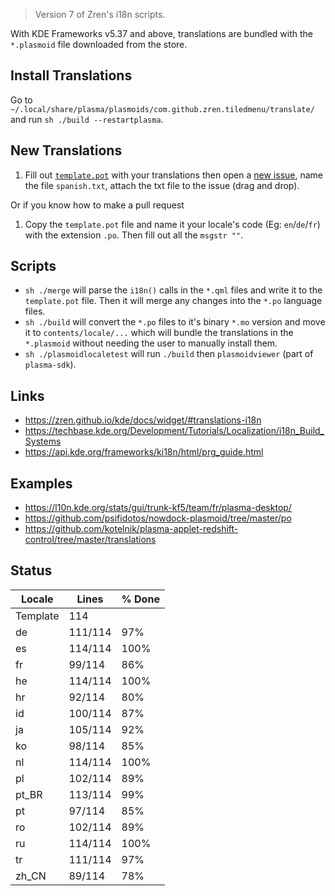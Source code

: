 > Version 7 of Zren's i18n scripts.

With KDE Frameworks v5.37 and above, translations are bundled with the `*.plasmoid` file downloaded from the store.

## Install Translations

Go to `~/.local/share/plasma/plasmoids/com.github.zren.tiledmenu/translate/` and run `sh ./build --restartplasma`.

## New Translations

1. Fill out [`template.pot`](template.pot) with your translations then open a [new issue](https://github.com/Zren/plasma-applet-tiledmenu/issues/new), name the file `spanish.txt`, attach the txt file to the issue (drag and drop).

Or if you know how to make a pull request

1. Copy the `template.pot` file and name it your locale's code (Eg: `en`/`de`/`fr`) with the extension `.po`. Then fill out all the `msgstr ""`.

## Scripts

* `sh ./merge` will parse the `i18n()` calls in the `*.qml` files and write it to the `template.pot` file. Then it will merge any changes into the `*.po` language files.
* `sh ./build` will convert the `*.po` files to it's binary `*.mo` version and move it to `contents/locale/...` which will bundle the translations in the `*.plasmoid` without needing the user to manually install them.
* `sh ./plasmoidlocaletest` will run `./build` then `plasmoidviewer` (part of `plasma-sdk`).

## Links

* https://zren.github.io/kde/docs/widget/#translations-i18n
* https://techbase.kde.org/Development/Tutorials/Localization/i18n_Build_Systems
* https://api.kde.org/frameworks/ki18n/html/prg_guide.html

## Examples

* https://l10n.kde.org/stats/gui/trunk-kf5/team/fr/plasma-desktop/
* https://github.com/psifidotos/nowdock-plasmoid/tree/master/po
* https://github.com/kotelnik/plasma-applet-redshift-control/tree/master/translations

## Status
|  Locale  |  Lines  | % Done|
|----------|---------|-------|
| Template |     114 |       |
| de       | 111/114 |   97% |
| es       | 114/114 |  100% |
| fr       |  99/114 |   86% |
| he       | 114/114 |  100% |
| hr       |  92/114 |   80% |
| id       | 100/114 |   87% |
| ja       | 105/114 |   92% |
| ko       |  98/114 |   85% |
| nl       | 114/114 |  100% |
| pl       | 102/114 |   89% |
| pt_BR    | 113/114 |   99% |
| pt       |  97/114 |   85% |
| ro       | 102/114 |   89% |
| ru       | 114/114 |  100% |
| tr       | 111/114 |   97% |
| zh_CN    |  89/114 |   78% |
